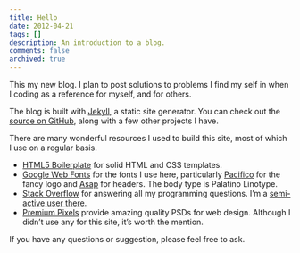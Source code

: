 ```yaml
---
title: Hello
date: 2012-04-21
tags: []
description: An introduction to a blog.
comments: false
archived: true
---
```

This my new blog. I plan to post solutions to problems I find my self in when I coding as a reference for myself, and for others.

The blog is built with [Jekyll](https://github.com/mojombo/jekyll), a static site generator. You can check out the [source on GitHub](https://github.com/alexpearce/home), along with a few other projects I have.

There are many wonderful resources I used to build this site, most of which I use on a regular basis.

* [HTML5 Boilerplate](http://h5bp.com) for solid HTML and CSS templates.
* [Google Web Fonts](http://www.google.com/webfonts) for the fonts I use here, particularly [Pacifico](http://www.google.com/webfonts/specimen/Pacifico) for the fancy logo and [Asap](http://www.google.com/webfonts/specimen/Asap) for headers. The body type is Palatino Linotype.
* [Stack Overflow](http://stackoverflow.com) for answering all my programming questions. I’m a [semi-active user there](http://stackoverflow.com/users/596068/alex).
* [Premium Pixels](http://premiumpixels.com) provide amazing quality PSDs for web design. Although I didn’t use any for this site, it’s worth the mention.

If you have any questions or suggestion, please feel free to ask.
